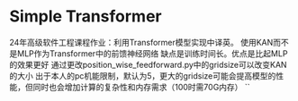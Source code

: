 # Simple Transformer
  24年高级软件工程课程作业：利用Transformer模型实现中译英。
  使用KAN而不是MLP作为Transformer中的前馈神经网络
  缺点是训练时间长。优点是比起MLP的效果更好
  通过更改position_wise_feedforward.py中的gridsize可以改变KAN的大小
  出于本人的pc机能限制，默认为5，更大的gridsize可能会提高模型的性能，但同时也会增加计算的复杂性和内存需求（100时需70G内存）
``
